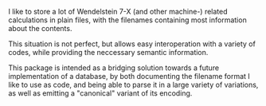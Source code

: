 I like to store a lot of Wendelstein 7-X (and other machine-) related calculations in plain files, with the filenames containing most information about the contents.

This situation is not perfect, but allows easy interoperation with a variety of codes, while providing the neccessary semantic information.

This package is intended as a bridging solution towards a future implementation of a database, by both documenting the filename format I like to use as code, and being able to parse it in a large variety of variations, as well as emitting a "canonical" variant of its encoding.
